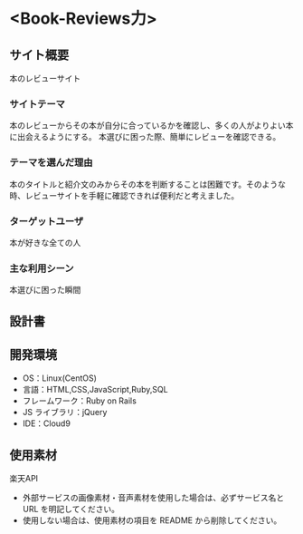 # <Book-Reviews力>
## サイト概要
本のレビューサイト
### サイトテーマ
本のレビューからその本が自分に合っているかを確認し、多くの人がよりよい本に出会えるようにする。
本選びに困った際、簡単にレビューを確認できる。


### テーマを選んだ理由
本のタイトルと紹介文のみからその本を判断することは困難です。そのような時、レビューサイトを手軽に確認できれば便利だと考えました。


### ターゲットユーザ
本が好きな全ての人

### 主な利用シーン
本選びに困った瞬間

## 設計書


## 開発環境

- OS：Linux(CentOS)
- 言語：HTML,CSS,JavaScript,Ruby,SQL
- フレームワーク：Ruby on Rails
- JS ライブラリ：jQuery
- IDE：Cloud9

## 使用素材
楽天API
- 外部サービスの画像素材・音声素材を使用した場合は、必ずサービス名と URL を明記してください。
- 使用しない場合は、使用素材の項目を README から削除してください。

